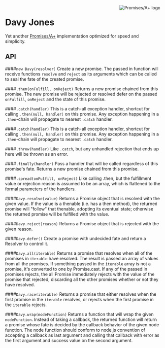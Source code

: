 <a href="http://promisesaplus.com/">
    <img src="http://promisesaplus.com/assets/logo-small.png" alt="Promises/A+ logo"
         title="Promises/A+ 1.0 compliant" align="right" />
</a>

# Davy Jones

Yet another [Promises/A+](http://promises-aplus.github.com/promises-spec) implementation optimized for speed and simplicity.

## API

####`new Davy(resolver)`
Create a new promise. The passed in function will receive functions `resolve` and `reject` as its arguments which can be called to seal the fate of the created promise.

####`.then(onFulfill, onReject)`
Returns a new promise chained from this promise. The new promise will be rejected or resolved defer on the passed `onFulfill`, `onReject` and the state of this promise.

####`.catch(handler)`
This is a catch-all exception handler, shortcut for calling `.then(null, handler)` on this promise. Any exception happening in a `.then`-chain will propagate to nearest `.catch` handler.

####`.catch(handler)`
This is a catch-all exception handler, shortcut for calling `.then(null, handler)` on this promise. Any exception happening in a `.then`-chain will propagate to nearest `.catch` handler.

####`.throw(handler)`
Like `.catch`, but any unhandled rejection that ends up here will be thrown as an error.

####`.finally(handler)`
Pass a handler that will be called regardless of this promise's fate. Returns a new promise chained from this promise.

####`.spread(onFulfill, onReject)`
Like calling .then, but the fulfillment value or rejection reason is assumed to be an array, which is flattened to the formal parameters of the handlers.

####`Davy.resolve(value)`
Returns a Promise object that is resolved with the given value. If the value is a thenable (i.e. has a then method), the returned promise will "follow" that thenable, adopting its eventual state; otherwise the returned promise will be fulfilled with the value.

####`Davy.reject(reason)`
Returns a Promise object that is rejected with the given reason.

####`Davy.defer()`
Create a promise with undecided fate and return a Resolver to control it.

####`Davy.all(iterable)`
Returns a promise that resolves when all of the promises in `iterable` have resolved. The result is passed an array of values from all the promises. If something passed in the `iterable` array is not a promise, it's converted to one by Promise.cast. If any of the passed in promises rejects, the all Promise immediately rejects with the value of the promise that rejected, discarding all the other promises whether or not they have resolved.

####`Davy.race(iterable)`
Returns a promise that either resolves when the first promise in the `iterable` resolves, or rejects when the first promise in the `iterable` rejects.

####`Davy.wrap(nodeFunction)`
Returns a function that will wrap the given `nodeFunction`. Instead of taking a callback, the returned function will return a promise whose fate is decided by the callback behavior of the given node function. The node function should conform to node.js convention of accepting a callback as last argument and calling that callback with error as the first argument and success value on the second argument.
